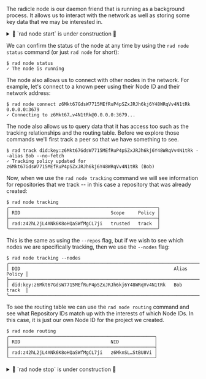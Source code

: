 The radicle node is our daemon friend that is running as a background
process. It allows us to interact with the network as well as storing
some key data that we may be interested in.

<details>
<summary>🚧 `rad node start` is under construction 🚧</summary>
If the node is not running we can start it by using the `rad node
start` command:

<!-- ``` -->
<!-- $ rad node start -->
<!-- ``` -->
</details>

We can confirm the status of the node at any time by using the `rad
node status` command (or just `rad node` for short):

```
$ rad node status
✓ The node is running
```

The node also allows us to connect with other nodes in the
network. For example, let's connect to a known peer using their Node
ID and their network address:

```
$ rad node connect z6Mkt67GdsW7715MEfRuP4pSZxJRJh6kj6Y48WRqVv4N1tRk 0.0.0.0:3679
✓ Connecting to z6Mkt67…v4N1tRk@0.0.0.0:3679...
```

The node also allows us to query data that it has access too such as
the tracking relationships and the routing table. Before we explore
those commands we'll first track a peer so that we have something to
see.

```
$ rad track did:key:z6Mkt67GdsW7715MEfRuP4pSZxJRJh6kj6Y48WRqVv4N1tRk --alias Bob --no-fetch
✓ Tracking policy updated for z6Mkt67GdsW7715MEfRuP4pSZxJRJh6kj6Y48WRqVv4N1tRk (Bob)
```

Now, when we use the `rad node tracking` command we will see
information for repositories that we track -- in this case a
repository that was already created:

```
$ rad node tracking
╭──────────────────────────────────────────────────────╮
│ RID                                 Scope     Policy │
├──────────────────────────────────────────────────────┤
│ rad:z42hL2jL4XNk6K8oHQaSWfMgCL7ji   trusted   track  │
╰──────────────────────────────────────────────────────╯
```

This is the same as using the `--repos` flag, but if we wish to see
which nodes we are specifically tracking, then we use the `--nodes`
flag:

```
$ rad node tracking --nodes
╭───────────────────────────────────────────────────────────────────────────╮
│ DID                                                        Alias   Policy │
├───────────────────────────────────────────────────────────────────────────┤
│ did:key:z6Mkt67GdsW7715MEfRuP4pSZxJRJh6kj6Y48WRqVv4N1tRk   Bob     track  │
╰───────────────────────────────────────────────────────────────────────────╯
```

To see the routing table we can use the `rad node routing` command and
see what Repository IDs match up with the interests of which Node
IDs. In this case, it is just our own Node ID for the project we
created.

```
$ rad node routing
╭─────────────────────────────────────────────────────╮
│ RID                                 NID             │
├─────────────────────────────────────────────────────┤
│ rad:z42hL2jL4XNk6K8oHQaSWfMgCL7ji   z6MknSL…StBU8Vi │
╰─────────────────────────────────────────────────────╯
```

<details>
<summary>🚧 `rad node stop` is under construction 🚧</summary>
Finally, if we want to stop the daemon process from running we can
issue the `rad node stop` command:

<!-- ``` -->
<!-- $ rad node stop -->
<!-- Stopping the node... -->
<!-- ``` -->
</details>

